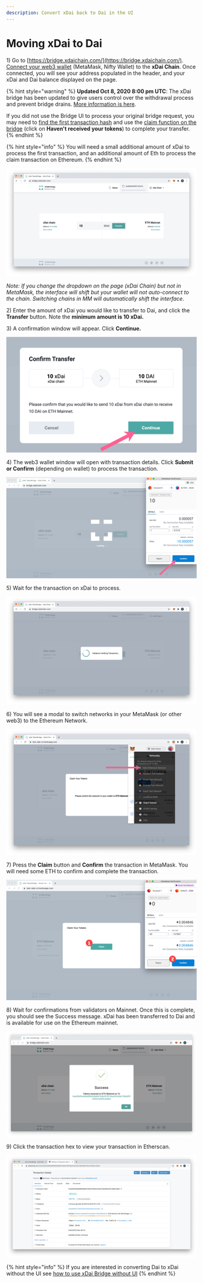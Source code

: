 ```yaml
---
description: Convert xDai back to Dai in the UI
---
```


# Moving xDai to Dai

1\) Go to [https://bridge.xdaichain.com/](https://bridge.xdaichain.com/). [Connect your web3 wallet](../wallets/metamask/metamask-setup.md) \(MetaMask, Nifty Wallet\) to the **xDai Chain**. Once connected, you will see your address populated in the header, and your xDai and Dai balance displayed on the page. 

{% hint style="warning" %}
**Updated Oct 8, 2020 8:00 pm UTC**: The xDai bridge has been updated to give users control over the withdrawal process and prevent bridge drains. [More information is here](https://forum.poa.network/t/important-changes-in-a-user-interaction-with-the-xdai-bridge/3906).   
  
If you did not use the Bridge UI to process your original bridge request, you may need to [find the first transaction hash](find-a-transaction-hash.md) and use the [claim function on the bridge](find-a-transaction-hash.md#claim-your-tokens) \(click on **Haven't received your tokens**\) to complete your transfer.
{% endhint %}

{% hint style="info" %}
You will need a small additional amount of xDai to process the first transaction, and an additional amount of Eth to process the claim transaction on Ethereum.
{% endhint %}

![](../../.gitbook/assets/xbridge1.jpg)

_Note: If you change the dropdown on the page \(xDai Chain\) but not in MetaMask, the interface will shift but your wallet will not auto-connect to the chain. Switching chains in MM will automatically shift the interface._

2\) Enter the amount of xDai you would like to transfer to Dai, and click the **Transfer** button. Note the **minimum amount is 10 xDai.**

3\) A confirmation window will appear. Click **Continue.**

![](../../.gitbook/assets/xcontinue.jpg)

4\) The web3 wallet window will open with transaction details. Click **Submit or Confirm** \(depending on wallet\) to process the transaction.

![](../../.gitbook/assets/xbridge-2.jpg)

5\) Wait for the transaction on xDai to process. 

![](../../.gitbook/assets/xbridge3.jpg)

6\) You will see a modal to switch networks in your MetaMask \(or other web3\) to the Ethereum Network.

![](../../.gitbook/assets/1dd.jpg)

7\) Press the **Claim** button and **Confirm** the transaction in MetaMask. You will need some ETH to confirm and complete the transaction.

![](../../.gitbook/assets/2dd.jpg)

8\) Wait for confirmations from validators on Mainnet. Once this is complete, you should see the Success message.  xDai has been transferred to Dai and is available for use on the Ethereum mainnet.

![](../../.gitbook/assets/xbridge4.jpg)

9\) Click the transaction hex to view your transaction in Etherscan.

![](../../.gitbook/assets/xbridge5.jpg)

{% hint style="info" %}
If you are interested in converting Dai to xDai without the UI see [how to use xDai Bridge without UI](https://docs.tokenbridge.net/xdai-bridge/how-to-use-xdai-bridge-without-ui) 
{% endhint %}

